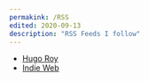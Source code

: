 ```yaml
---
permakink: /RSS
edited: 2020-09-13
description: "RSS Feeds I follow"
---
```

- [Hugo Roy](https://hroy.eu/blog/index.atom)
- [Indie Web](https://indieweb.org/)
